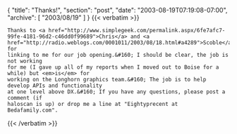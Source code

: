 {
  "title": "Thanks!",
  "section": "post",
  "date": "2003-08-19T07:19:08-07:00",
  "archive": [
    "2003/08/19"
  ]
}
{{< verbatim >}}

    Thanks to <a href="http://www.simplegeek.com/permalink.aspx/6fe7afc7-99fe-4181-96d2-c46dd0f99689">Chris</a> and <a href="http://radio.weblogs.com/0001011/2003/08/18.html#a4289">Scoble</a> for
    linking to me for our job opening.&#160; I should be clear, the job is not working
    for me (I gave up all of my reports when I moved out to Boise for a while) but <em>is</em> for
    working on the Longhorn graphics team.&#160; The job is to help develop APIs and functionality
    at one level above DX.&#160; If you have any questions, please post a comment (if
    haloscan is up) or drop me a line at "Eightyprecent at Bedafamily.com".
{{< /verbatim >}}
